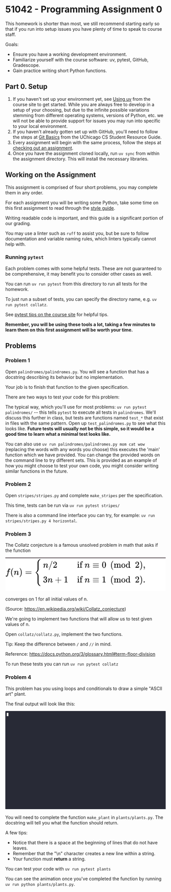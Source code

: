 # 51042 - Programming Assignment 0

This homework is shorter than most, we still recommend starting early so that if you run into setup issues you have plenty of time to speak to course staff.

Goals:

- Ensure you have a working development environment.
- Familiarize yourself with the course software: uv, pytest, GitHub, Gradescope.
- Gain practice writing short Python functions.

## Part 0. Setup

1. If you haven't set up your environment yet, see [Using uv](https://mpcs51042.netlify.app/guides/uv/) from the course site to get started.
    While you are always free to develop in a setup of your choosing, but due to the infinite possible variations stemming from different operating systems, versions of Python, etc. we will not be able to provide support for issues you may run into specific to your local environment.
2. If you haven't already gotten set up with GitHub, you'll need to follow the steps at [Git Basics](https://uchicago-cs.github.io/student-resource-guide/tutorials/git-basics.html) from the UChicago CS Student Resource Guide.
3. Every assignment will begin with the same process, follow the steps at [checking out an assignment](https://mpcs51042.jpt.sh/coursework/programming/#checking-out-an-assignment).
4. Once you have the assignment cloned locally, run `uv sync` from within the assignment directory. This will install the necessary libraries.

## Working on the Assignment

This assignment is comprised of four short problems, you may complete them in any order.

For each assignment you will be writing some Python, take some time on this first assignment to read through the 
[style guide](https://uchicago-cs.github.io/student-resource-guide/style-guide/python.html).

Writing readable code is important, and this guide is a significant portion of our grading.

You may use a linter such as `ruff` to assist you, but be sure to follow documentation and variable naming rules, which linters typically cannot help with.

### Running `pytest`

Each problem comes with some helpful tests.
These are not guaranteed to be comprehensive, it may benefit you to consider other cases as well.

You can run `uv run pytest` from this directory to run all tests for the homework.

To just run a subset of tests, you can specify the directory name, e.g. `uv run pytest collatz`.

See [pytest tips on the course site](https://mpcs51042.netlify.app/coursework/programming/#pytest-tips) for helpful tips.

**Remember, you will be using these tools a lot, taking a few minutes to learn them on this first assignment will be worth your time.**

## Problems

### Problem 1

Open `palindromes/palindromes.py`. You will see a function that has a docstring describing its behavior but no implementation.

Your job is to finish that function to the given specification.

There are two ways to test your code for this problem:

The typical way, which you'll use for most problems: `uv run pytest palindromes/` -- this tells `pytest` to execute all tests in `palindromes`.
We'll discuss this further in class, but tests are functions named `test_*` that exist in files with the same pattern. Open up `test_palindromes.py` to see what this looks like.
**Future tests will usually not be this simple, so it would be a good time to learn what a minimal test looks like.**

You can also use `uv run palindromes/palindromes.py mom cat wow` (replacing the words with any words you choose)
this executes the 'main' function which we have provided. You can change the provided words on the command line to try different sets.
This is provided as an example of how you might choose to test your own code, you might consider writing similar functions in the future.

### Problem 2

Open `stripes/stripes.py` and complete `make_stripes` per the specification.

This time, tests can be run via `uv run pytest stripes/`

There is also a command line interface you can try, for example: `uv run stripes/stripes.py 4 horizontal`.

### Problem 3

The Collatz conjecture is a famous unsolved problem in math that asks if the function

![](collatz/collatz.png)

converges on 1 for all initial values of n.

(Source: https://en.wikipedia.org/wiki/Collatz_conjecture)

We're going to implement two functions that will allow us to test given values of n.

Open `collatz/collatz.py`, implement the two functions.

Tip: Keep the difference between `/` and `//` in mind.

Reference: <https://docs.python.org/3/glossary.html#term-floor-division>

To run these tests you can run `uv run pytest collatz`

### Problem 4

This problem has you using loops and conditionals to draw a simple "ASCII art" plant.

The final output will look like this:

![](plants/plant.gif)

You will need to complete the function `make_plant` in `plants/plants.py`.
The docstring will tell you what the function should return.

A few tips:

- Notice that there is a space at the beginning of lines that do not have leaves.
- Remember that the "\n" character creates a new line within a string.
- Your function must **return** a string.

You can test your code with `uv run pytest plants`

You can see the animation once you've completed the function by running `uv run python plants/plants.py`.
